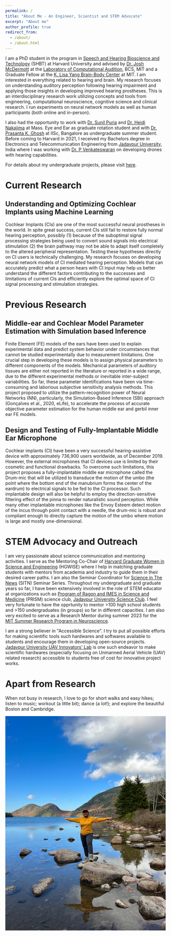 ```yaml
---
permalink: /
title: "About Me - An Engineer, Scientist and STEM Advocate"
excerpt: "About me"
author_profile: true
redirect_from: 
  - /about/
  - /about.html
---
```


I am a PhD student in the program in [Speech and Hearing Bioscience and Technology](https://shbtphd.hms.harvard.edu/) (SHBT) at Harvard University and advised by [Dr. Josh McDermott](http://web.mit.edu/jhm/www/) at the [Laboratory of Computational Audition](http://mcdermottlab.mit.edu/), BCS, MIT and a Graduate Fellow at the [K. Lisa Yang Brain-Body Center](https://yangtan.mit.edu/k-lisa-yang-brain-body-center/) at MIT. I am interested in everything related to hearing and brain. My research focuses on understanding auditory perception following hearing impairment and applying those insights in developing improved hearing prostheses. This is an interdisciplinary research work utilizing concepts and tools from engineering, computational neuroscience, cognitive science and clinical research. I run experiments on neural network models as well as human participants (both online and in-person). 

I also had the opportunity to work with [Dr. Sunil Puria](https://oto.hms.harvard.edu/people/sunil-puria) and [Dr. Heidi Nakajima](https://oto.hms.harvard.edu/people/heidi-nakajima) at Mass. Eye and Ear as graduate rotation student and with [Dr. Prasanta K. Ghosh](https://eecs.iisc.ac.in/people/prasanta-kumar-ghosh/) at IISc, Bangalore as undergraduate summer student.
Before coming to Harvard in 2021, I received my Bachelors degree in Electronics and Telecommunication Engineering from [Jadavpur University](http://www.jaduniv.edu.in/), India where I was working with [Dr. P Venkateswaran](http://www.jaduniv.edu.in/profile.php?uid=880) on developing drones with hearing capabilities. 

For details about my undergraduate projects, please visit [here](https://banerjeeannesya199.wixsite.com/i-am-annesya).

Current Research
================
## Understanding and Optimizing Cochlear Implants using Machine Learning
Cochlear Implants (CIs) are one of the most successful neural prostheses in the world. In spite great success, current CIs still fail to restore fully normal hearing perception, possibly (1) because of the suboptimal signal processing strategies being used to convert sound signals into electrical stimulation (2) the brain pathway may not be able to adapt itself completely to the altered peripheral representation. Testing these hypotheses directly on CI users is technically challenging. My research focuses on developing neural network models of CI mediated hearing perception. Models that can accurately predict what a person hears with CI input may help us better understand the different factors contributing to the successes and limitations of current CIs and efficiently explore the optimal space of CI signal processing and stimulation strategies.

Previous Research
=================
## Middle-ear and Cochlear Model Parameter Estimation with Simulation based Inference
Finite Element (FE) models of the ears have been used to explain experimental data and predict system behavior under circumstances that cannot be studied experimentally due to measurement limitations. One crucial step in developing these models is to assign physical parameters to different components of the models. Mechanical parameters of auditory tissues are either not reported in the literature or reported in a wide range, due to the different experimental methods or inevitable inter-subject variabilities. So far, these parameter identifications have been via time-consuming and laborious subjective sensitivity analysis methods. This project proposed to utilize the pattern-recognition power of Neural Networks (NN), particularly, the Simulation-Based Inference (SBI) approach (Gonçalves et al., 2020, eLife), to accelerate the process of accurate objective parameter estimation for the human middle ear and gerbil inner ear FE models. 

## Design and Testing of Fully-Implantable Middle Ear Microphone
Cochlear implants (CI) have been a very successful hearing-assistive device with approximately 736,900 users worldwide, as of December 2019. However, the external microphones that CI devices use is limited by their cosmetic and functional drawbacks. To overcome such limitations, this project proposes a fully-implantable middle ear microphone called the Drum-mic that will be utilized to transduce the motion of the umbo (the point where the bottom end of the manubrium forms the center of the eardrum) to electrical signals to be fed to the CI processor. Such implantable design will also be helpful to employ the direction-sensitive filtering effect of the pinna to render naturalistic sound perception. While many other implantable microphones like the Envoy Esteem detect motion of the incus through point contact with a needle, the drum-mic is robust and compliant enough to directly capture the motion of the umbo where motion is large and mostly one-dimensional. 

STEM Advocacy and Outreach
============================
I am very passionate about science communication and mentoring activities. I serve as the Mentoring Co-Chair of [Harvard Graduate Women in Science and Engineering](https://projects.iq.harvard.edu/hgwise/home) (HGWISE) where I help in matching graduate students with mentors from academia and industry to guide them in their desired career paths. I am also the Seminar Coordinator for [Science in The News](https://sitn.hms.harvard.edu/) (SITN) Seminar Series. Throughout my undergraduate and graduate years so far, I have been extensively involved in the role of STEM educator at organizations such as [Program of Ragon and IMES in Science and Medicine](https://ragoninstitute.org/ragon-life/prism-science-club-launched/) (PRISM) science club, [Jadavpur University Science Club](https://www.jusc.co.in/).  I feel very fortunate to have the opprtunity to mentor >100 high school students and >150 undergraduates (in groups) so far in different capacities. I am also very excited to serve as a Research Mentor during summer 2023 for the [MIT Summer Research Program in Neuroscience](https://bcs.mit.edu/msrp).

I am a strong believer in "Accessible Science". I try to put all possible efforts for making scientific tools such hardwares and softwares available to students and encourage them in developing open-source projects. [Jadavpur University UAV Innovators' Lab](https://banerjeeannesya199.wixsite.com/ju-uav-innovators) is one such endeavor to make scientific hardwares (especially focusing on Unmanned Aerial Vehicle (UAV) related research) accessible to students free of cost for innovative project works. 

Apart from Research
====================
When not busy in research, I love to go for short walks and easy hikes; listen to music; workout (a little bit); dance (a lot!); and explore the beautiful Boston and Cambridge. 


![memories from my hikes in Fall ](/images/annesya_outdoors.jpeg)
